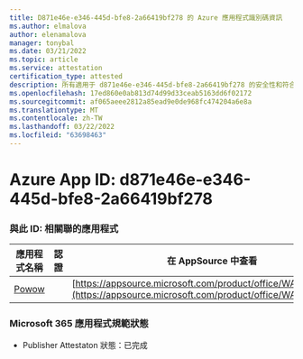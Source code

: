 ```yaml
---
title: D871e46e-e346-445d-bfe8-2a66419bf278 的 Azure 應用程式識別碼資訊
ms.author: elmalova
author: elenamalova
manager: tonybal
ms.date: 03/21/2022
ms.topic: article
ms.service: attestation
certification_type: attested
description: 所有適用于 d871e46e-e346-445d-bfe8-2a66419bf278 的安全性和符合性資訊資訊。
ms.openlocfilehash: 17ed860e0ab813d74d99d33ceab5163dd6f02172
ms.sourcegitcommit: af065aeee2812a85ead9e0de968fc474204a6e8a
ms.translationtype: MT
ms.contentlocale: zh-TW
ms.lasthandoff: 03/22/2022
ms.locfileid: "63698463"
---
```

# <a name="azure-app-id-d871e46e-e346-445d-bfe8-2a66419bf278"></a>Azure App ID: d871e46e-e346-445d-bfe8-2a66419bf278


### <a name="apps-associated-with-this-id"></a>與此 ID: 相關聯的應用程式
| **應用程式名稱** | **認證** | **在 AppSource 中查看** |
|--------------|---------------|-----------------------|
| [Powow](../forward/WA200002952.md) |  | [https://appsource.microsoft.com/product/office/WA200002952](https://appsource.microsoft.com/product/office/WA200002952) |

### <a name="microsoft-365-app-compliance-status"></a>Microsoft 365 應用程式規範狀態
- Publisher Attestaton 狀態：已完成
